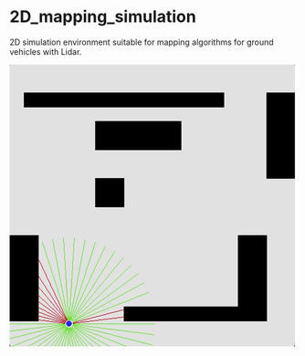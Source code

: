 # 2D_mapping_simulation
2D simulation environment suitable for mapping algorithms for ground vehicles with Lidar.

![](simulator.gif)
